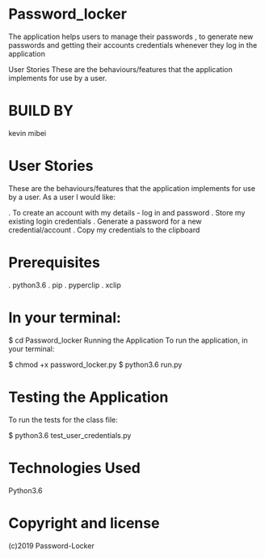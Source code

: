 
# Password_locker
The application helps users to manage their passwords , to generate new passwords and getting their accounts credentials whenever they log in the application

User Stories
These are the behaviours/features that the application implements for use by a user.

# BUILD BY
kevin mibei

# User Stories

These are the behaviours/features that the application implements for use by a user.
As a user I would like:

. To create an account with my details - log in and password
. Store my existing login credentials
. Generate a password for a new credential/account
. Copy my credentials to the clipboard

# Prerequisites
. python3.6
. pip
. pyperclip
. xclip
# In your terminal:
  $ cd Password_locker
Running the Application
To run the application, in your terminal:

  $ chmod +x password_locker.py
  $ python3.6 run.py
# Testing the Application
To run the tests for the class file:

  $ python3.6 test_user_credentials.py
# Technologies Used
Python3.6

# Copyright and license
(c)2019 Password-Locker
